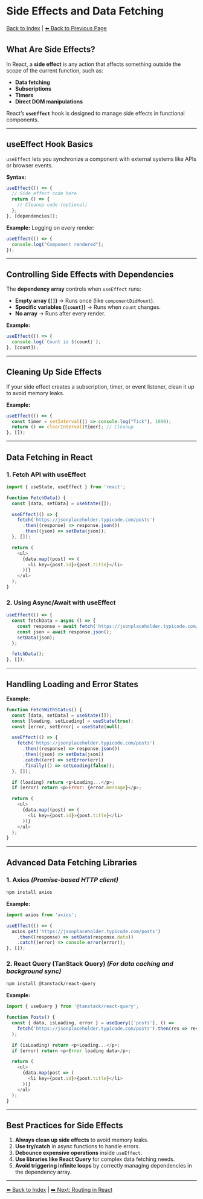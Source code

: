 # Side Effects and Data Fetching

[Back to Index](../index.md) | [⬅️ Back to Previous Page](9-context-api.md)

## What Are Side Effects?

In React, a **side effect** is any action that affects something outside the scope of the current function, such as:

- **Data fetching**
- **Subscriptions**
- **Timers**
- **Direct DOM manipulations**

React’s **`useEffect`** hook is designed to manage side effects in functional components.

---

## useEffect Hook Basics

`useEffect` lets you synchronize a component with external systems like APIs or browser events.

**Syntax:**

```javascript
useEffect(() => {
  // Side effect code here
  return () => {
    // Cleanup code (optional)
  };
}, [dependencies]);
```

**Example:** Logging on every render:

```javascript
useEffect(() => {
  console.log("Component rendered");
});
```

---

## Controlling Side Effects with Dependencies

The **dependency array** controls when `useEffect` runs:

- **Empty array (`[]`)** → Runs once (like `componentDidMount`).
- **Specific variables (`[count]`)** → Runs when `count` changes.
- **No array** → Runs after every render.

**Example:**

```javascript
useEffect(() => {
  console.log(`Count is ${count}`);
}, [count]);
```

---

## Cleaning Up Side Effects

If your side effect creates a subscription, timer, or event listener, clean it up to avoid memory leaks.

**Example:**

```javascript
useEffect(() => {
  const timer = setInterval(() => console.log("Tick"), 1000);
  return () => clearInterval(timer); // Cleanup
}, []);
```

---

## Data Fetching in React

### **1. Fetch API with useEffect**

```javascript
import { useState, useEffect } from 'react';

function FetchData() {
  const [data, setData] = useState([]);

  useEffect(() => {
    fetch('https://jsonplaceholder.typicode.com/posts')
      .then((response) => response.json())
      .then((json) => setData(json));
  }, []);

  return (
    <ul>
      {data.map((post) => (
        <li key={post.id}>{post.title}</li>
      ))}
    </ul>
  );
}
```

### **2. Using Async/Await with useEffect**

```javascript
useEffect(() => {
  const fetchData = async () => {
    const response = await fetch('https://jsonplaceholder.typicode.com/posts');
    const json = await response.json();
    setData(json);
  };

  fetchData();
}, []);
```

---

## Handling Loading and Error States

**Example:**

```javascript
function FetchWithStatus() {
  const [data, setData] = useState([]);
  const [loading, setLoading] = useState(true);
  const [error, setError] = useState(null);

  useEffect(() => {
    fetch('https://jsonplaceholder.typicode.com/posts')
      .then((response) => response.json())
      .then((json) => setData(json))
      .catch((err) => setError(err))
      .finally(() => setLoading(false));
  }, []);

  if (loading) return <p>Loading...</p>;
  if (error) return <p>Error: {error.message}</p>;

  return (
    <ul>
      {data.map((post) => (
        <li key={post.id}>{post.title}</li>
      ))}
    </ul>
  );
}
```

---

## Advanced Data Fetching Libraries

### **1. Axios** *(Promise-based HTTP client)*

```bash
npm install axios
```

**Example:**

```javascript
import axios from 'axios';

useEffect(() => {
  axios.get('https://jsonplaceholder.typicode.com/posts')
    .then((response) => setData(response.data))
    .catch((error) => console.error(error));
}, []);
```

### **2. React Query (TanStack Query)** *(For data caching and background sync)*

```bash
npm install @tanstack/react-query
```

**Example:**

```javascript
import { useQuery } from '@tanstack/react-query';

function Posts() {
  const { data, isLoading, error } = useQuery(['posts'], () =>
    fetch('https://jsonplaceholder.typicode.com/posts').then(res => res.json())
  );

  if (isLoading) return <p>Loading...</p>;
  if (error) return <p>Error loading data</p>;

  return (
    <ul>
      {data.map(post => (
        <li key={post.id}>{post.title}</li>
      ))}
    </ul>
  );
}
```

---

## Best Practices for Side Effects

1. **Always clean up side effects** to avoid memory leaks.
2. **Use try/catch** in async functions to handle errors.
3. **Debounce expensive operations** inside `useEffect`.
4. **Use libraries like React Query** for complex data fetching needs.
5. **Avoid triggering infinite loops** by correctly managing dependencies in the dependency array.

---

[⬅️ Back to Index](../index.md) | [➡️ Next: Routing in React](11-side-effect-tools.md)
